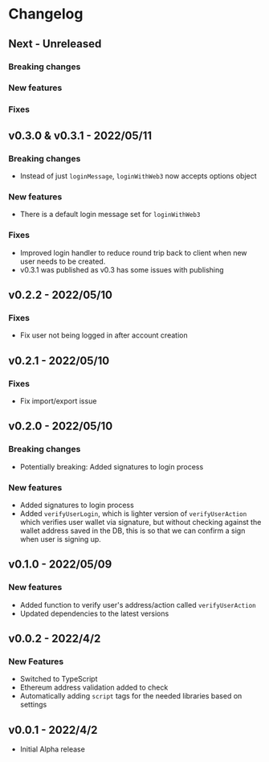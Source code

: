 # Changelog

## Next - Unreleased

### Breaking changes

### New features

### Fixes

## v0.3.0 & v0.3.1 - 2022/05/11

### Breaking changes
* Instead of just `loginMessage`, `loginWithWeb3` now accepts options object

### New features
* There is a default login message set for `loginWithWeb3`

### Fixes
* Improved login handler to reduce round trip back to client when new user needs to be created.
* v0.3.1 was published as v0.3 has some issues with publishing

## v0.2.2 - 2022/05/10

### Fixes
* Fix user not being logged in after account creation

## v0.2.1 - 2022/05/10

### Fixes
* Fix import/export issue

## v0.2.0 - 2022/05/10

### Breaking changes

* Potentially breaking: Added signatures to login process

### New features

* Added signatures to login process
* Added `verifyUserLogin`, which is lighter version of `verifyUserAction` which verifies user wallet via signature, but
  without checking against the wallet address saved in the DB, this is so that we can confirm a sign when user is
  signing up.

## v0.1.0 - 2022/05/09

### New features

* Added function to verify user's address/action called `verifyUserAction`
* Updated dependencies to the latest versions

## v0.0.2 - 2022/4/2

### New Features

* Switched to TypeScript
* Ethereum address validation added to check
* Automatically adding `script` tags for the needed libraries based on settings

## v0.0.1 - 2022/4/2

* Initial Alpha release
